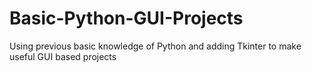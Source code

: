 # Basic-Python-GUI-Projects
Using previous basic knowledge of Python and adding Tkinter to make useful GUI based projects
